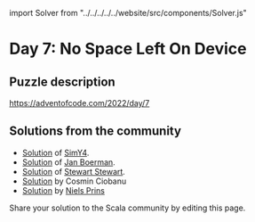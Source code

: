 import Solver from "../../../../../website/src/components/Solver.js"

# Day 7: No Space Left On Device

## Puzzle description

https://adventofcode.com/2022/day/7

## Solutions from the community

- [Solution](https://github.com/SimY4/advent-of-code-scala/blob/master/src/main/scala/aoc/y2022/Day7.scala) of [SimY4](https://twitter.com/actinglikecrazy).
- [Solution](https://github.com/Jannyboy11/AdventOfCode2022/blob/master/src/main/scala/day07/Day07.scala) of [Jan Boerman](https://twitter.com/JanBoerman95).
- [Solution](https://github.com/stewSquared/advent-of-code-scala/blob/master/src/main/scala/2022/Day07.worksheet.sc) of [Stewart Stewart](https://twitter.com/stewSqrd).
- [Solution](https://github.com/cosminci/advent-of-code/blob/master/src/main/scala/com/github/cosminci/aoc/_2022/Day7.scala) by Cosmin Ciobanu
- [Solution](https://github.com/prinsniels/AdventOfCode2022/blob/master/src/main/scala/day07.scala) by [Niels Prins](https://github.com/prinsniels)

Share your solution to the Scala community by editing this page.
